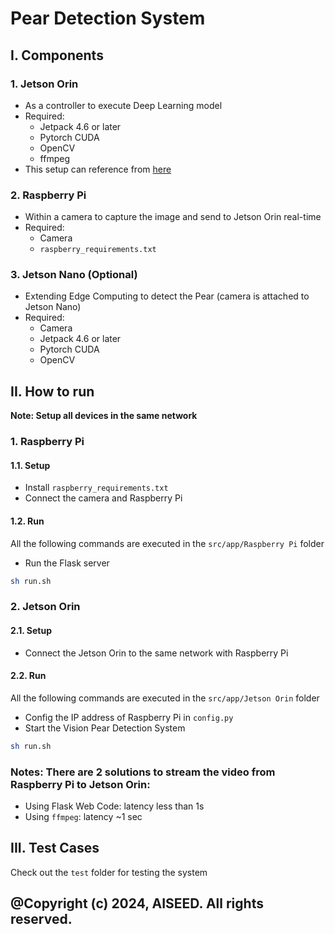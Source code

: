 # Pear Detection System

## I. Components
### 1. Jetson Orin 
- As a controller to execute Deep Learning model
- Required:
  - Jetpack 4.6 or later
  - Pytorch CUDA
  - OpenCV
  - ffmpeg
- This setup can reference from [here](https://github.com/synapsespectrum/Setting/tree/master/Jetson)

### 2. Raspberry Pi
- Within a camera to capture the image and send to Jetson Orin real-time
- Required:
  - Camera
  - `raspberry_requirements.txt`

### 3. Jetson Nano (Optional)
- Extending Edge Computing to detect the Pear (camera is attached to Jetson Nano)
- Required:
  - Camera
  - Jetpack 4.6 or later
  - Pytorch CUDA
  - OpenCV

## II. How to run
**Note: Setup all devices in the same network**
### 1. Raspberry Pi
#### 1.1. Setup
- Install `raspberry_requirements.txt`
- Connect the camera and Raspberry Pi
#### 1.2. Run
All the following commands are executed in the `src/app/Raspberry Pi` folder
- Run the Flask server
```bash
sh run.sh
```
 

### 2. Jetson Orin
#### 2.1. Setup
- Connect the Jetson Orin to the same network with Raspberry Pi
#### 2.2. Run
All the following commands are executed in the `src/app/Jetson Orin` folder
- Config the IP address of Raspberry Pi in `config.py`
- Start the Vision Pear Detection System
```bash
sh run.sh
```

### Notes: There are 2 solutions to stream the video from Raspberry Pi to Jetson Orin:
- Using Flask Web Code: latency less than 1s
- Using `ffmpeg`: latency ~1 sec


## III. Test Cases
Check out the `test` folder for testing the system

## @Copyright (c) 2024, AISEED. All rights reserved.
